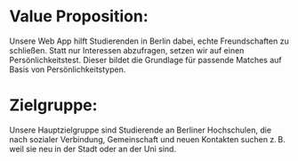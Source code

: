 # Value Proposition:
Unsere Web App hilft Studierenden in Berlin dabei, echte Freundschaften zu schließen. Statt nur Interessen abzufragen, setzen wir auf einen Persönlichkeitstest. Dieser bildet die Grundlage für passende Matches auf Basis von Persönlichkeitstypen.

# Zielgruppe:
Unsere Hauptzielgruppe sind Studierende an Berliner Hochschulen, die nach sozialer Verbindung, Gemeinschaft und neuen Kontakten suchen z. B. weil sie neu in der Stadt oder an der Uni sind.
